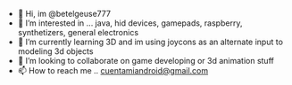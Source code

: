 - 👋 Hi, im @betelgeuse777
- 👀 I’m interested in ... java, hid devices, gamepads, raspberry, synthetizers, general electronics
- 🌱 I’m currently learning 3D and im using joycons as an alternate input to modeling 3d objects 
- 💞️ I’m looking to collaborate on game developing or 3d animation stuff
- 📫 How to reach me .. cuentamiandroid@gmail.com

<!---
betelgeuse777/betelgeuse777 is a ✨ special ✨ repository because its `README.md` (this file) appears on your GitHub profile.
You can click the Preview link to take a look at your changes.
--->
